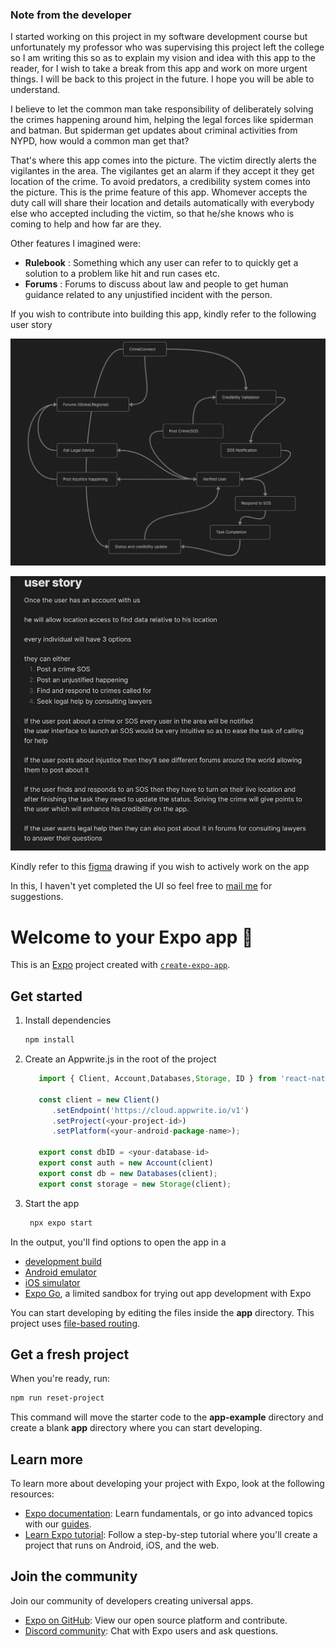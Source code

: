 ### Note from the developer

I started working on this project in my software development course but unfortunately my professor who was supervising this project left the college so I am writing this so as to explain my vision and idea with this app to the reader, for I wish to take a break from this app and work on more urgent things. I will be back to this project in the future. I hope you will be able to understand.

I believe to let the common man take responsibility of deliberately solving the crimes happening around him, helping the legal forces like spiderman and batman. But spiderman get updates about criminal activities from NYPD, how would a common man get that?

That's where this app comes into the picture. The victim directly alerts the vigilantes in the area. The vigilantes get an alarm if they accept it they get location of the crime. To avoid predators, a credibility system comes into the picture. This is the prime feature of this app. Whomever accepts the duty call will share their location and details automatically with everybody else who accepted including the victim, so that he/she knows who is coming to help and how far are they.

Other features I imagined were:
* **Rulebook** : Something which any user can refer to to quickly get a solution to a problem like hit and run cases etc.
* **Forums** : Forums to discuss about law and people to get human guidance related to any unjustified incident with the person.


If you wish to contribute into building this app, kindly refer to the following user story

![Use Case Diagram I made in class](use_case.png)

![User story I thought might explain the project](user_story.png)

Kindly refer to this [figma](https://www.figma.com/design/bWv4uN4rrtVRkOfDLxge8c/CrimeConnect?node-id=0-1&t=QRrIY4MR49WzZzdJ-1) drawing
if you wish to actively work on the app

In this, I haven't yet completed the UI so feel free to [mail me](sdidwania645@gmail.com) for suggestions.

# Welcome to your Expo app 👋

This is an [Expo](https://expo.dev) project created with [`create-expo-app`](https://www.npmjs.com/package/create-expo-app).

## Get started

1. Install dependencies

   ```bash
   npm install
   ```
2. Create an Appwrite.js in the root of the project
   ```js
      import { Client, Account,Databases,Storage, ID } from 'react-native-appwrite';

      const client = new Client()
         .setEndpoint('https://cloud.appwrite.io/v1')
         .setProject(<your-project-id>)
         .setPlatform(<your-android-package-name>);
         
      export const dbID = <your-database-id>
      export const auth = new Account(client)
      export const db = new Databases(client);
      export const storage = new Storage(client);
   ```

3. Start the app

   ```bash
    npx expo start
   ```

In the output, you'll find options to open the app in a

- [development build](https://docs.expo.dev/develop/development-builds/introduction/)
- [Android emulator](https://docs.expo.dev/workflow/android-studio-emulator/)
- [iOS simulator](https://docs.expo.dev/workflow/ios-simulator/)
- [Expo Go](https://expo.dev/go), a limited sandbox for trying out app development with Expo

You can start developing by editing the files inside the **app** directory. This project uses [file-based routing](https://docs.expo.dev/router/introduction).

## Get a fresh project

When you're ready, run:

```bash
npm run reset-project
```

This command will move the starter code to the **app-example** directory and create a blank **app** directory where you can start developing.

## Learn more

To learn more about developing your project with Expo, look at the following resources:

- [Expo documentation](https://docs.expo.dev/): Learn fundamentals, or go into advanced topics with our [guides](https://docs.expo.dev/guides).
- [Learn Expo tutorial](https://docs.expo.dev/tutorial/introduction/): Follow a step-by-step tutorial where you'll create a project that runs on Android, iOS, and the web.

## Join the community

Join our community of developers creating universal apps.

- [Expo on GitHub](https://github.com/expo/expo): View our open source platform and contribute.
- [Discord community](https://chat.expo.dev): Chat with Expo users and ask questions.
